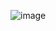 ![image](https://user-images.githubusercontent.com/86096057/161759859-24154beb-72f7-4002-9ad1-b2fe8d3df7a0.png)
